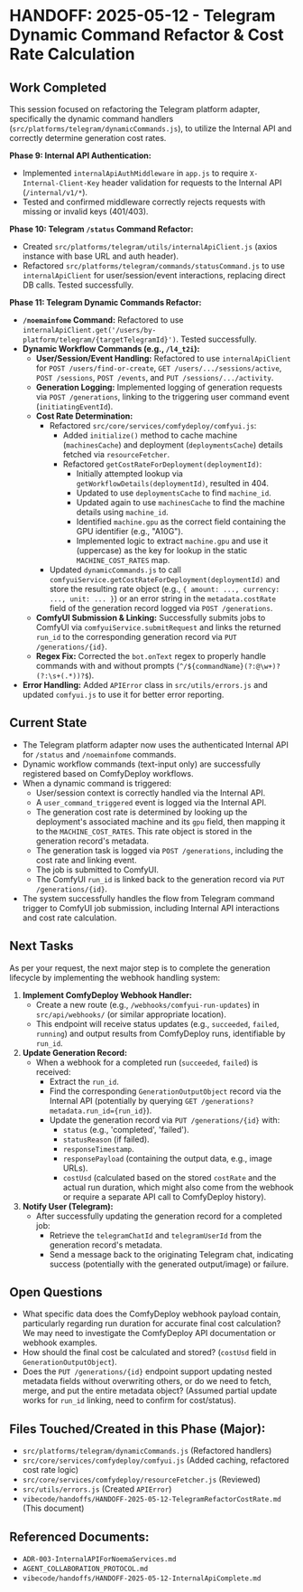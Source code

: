 # HANDOFF: 2025-05-12 - Telegram Dynamic Command Refactor & Cost Rate Calculation

## Work Completed

This session focused on refactoring the Telegram platform adapter, specifically the dynamic command handlers (`src/platforms/telegram/dynamicCommands.js`), to utilize the Internal API and correctly determine generation cost rates.

**Phase 9: Internal API Authentication:**
*   Implemented `internalApiAuthMiddleware` in `app.js` to require `X-Internal-Client-Key` header validation for requests to the Internal API (`/internal/v1/*`).
*   Tested and confirmed middleware correctly rejects requests with missing or invalid keys (401/403).

**Phase 10: Telegram `/status` Command Refactor:**
*   Created `src/platforms/telegram/utils/internalApiClient.js` (axios instance with base URL and auth header).
*   Refactored `src/platforms/telegram/commands/statusCommand.js` to use `internalApiClient` for user/session/event interactions, replacing direct DB calls. Tested successfully.

**Phase 11: Telegram Dynamic Commands Refactor:**
*   **`/noemainfome` Command:** Refactored to use `internalApiClient.get('/users/by-platform/telegram/{targetTelegramId}')`. Tested successfully.
*   **Dynamic Workflow Commands (e.g., `/l4_t2i`):**
    *   **User/Session/Event Handling:** Refactored to use `internalApiClient` for `POST /users/find-or-create`, `GET /users/.../sessions/active`, `POST /sessions`, `POST /events`, and `PUT /sessions/.../activity`.
    *   **Generation Logging:** Implemented logging of generation requests via `POST /generations`, linking to the triggering user command event (`initiatingEventId`).
    *   **Cost Rate Determination:**
        *   Refactored `src/core/services/comfydeploy/comfyui.js`:
            *   Added `initialize()` method to cache machine (`machinesCache`) and deployment (`deploymentsCache`) details fetched via `resourceFetcher`.
            *   Refactored `getCostRateForDeployment(deploymentId)`:
                *   Initially attempted lookup via `getWorkflowDetails(deploymentId)`, resulted in 404.
                *   Updated to use `deploymentsCache` to find `machine_id`.
                *   Updated again to use `machinesCache` to find the machine details using `machine_id`.
                *   Identified `machine.gpu` as the correct field containing the GPU identifier (e.g., "A10G").
                *   Implemented logic to extract `machine.gpu` and use it (uppercase) as the key for lookup in the static `MACHINE_COST_RATES` map.
        *   Updated `dynamicCommands.js` to call `comfyuiService.getCostRateForDeployment(deploymentId)` and store the resulting rate object (e.g., `{ amount: ..., currency: ..., unit: ... }`) or an error string in the `metadata.costRate` field of the generation record logged via `POST /generations`.
    *   **ComfyUI Submission & Linking:** Successfully submits jobs to ComfyUI via `comfyuiService.submitRequest` and links the returned `run_id` to the corresponding generation record via `PUT /generations/{id}`.
    *   **Regex Fix:** Corrected the `bot.onText` regex to properly handle commands with and without prompts (`^/${commandName}(?:@\w+)?(?:\s+(.*))?$`).
*   **Error Handling:** Added `APIError` class in `src/utils/errors.js` and updated `comfyui.js` to use it for better error reporting.

## Current State

*   The Telegram platform adapter now uses the authenticated Internal API for `/status` and `/noemainfome` commands.
*   Dynamic workflow commands (text-input only) are successfully registered based on ComfyDeploy workflows.
*   When a dynamic command is triggered:
    *   User/session context is correctly handled via the Internal API.
    *   A `user_command_triggered` event is logged via the Internal API.
    *   The generation cost rate is determined by looking up the deployment's associated machine and its `gpu` field, then mapping it to the `MACHINE_COST_RATES`. This rate object is stored in the generation record's metadata.
    *   The generation task is logged via `POST /generations`, including the cost rate and linking event.
    *   The job is submitted to ComfyUI.
    *   The ComfyUI `run_id` is linked back to the generation record via `PUT /generations/{id}`.
*   The system successfully handles the flow from Telegram command trigger to ComfyUI job submission, including Internal API interactions and cost rate calculation.

## Next Tasks

As per your request, the next major step is to complete the generation lifecycle by implementing the webhook handling system:

1.  **Implement ComfyDeploy Webhook Handler:**
    *   Create a new route (e.g., `/webhooks/comfyui-run-updates`) in `src/api/webhooks/` (or similar appropriate location).
    *   This endpoint will receive status updates (e.g., `succeeded`, `failed`, `running`) and output results from ComfyDeploy runs, identifiable by `run_id`.
2.  **Update Generation Record:**
    *   When a webhook for a completed run (`succeeded`, `failed`) is received:
        *   Extract the `run_id`.
        *   Find the corresponding `GenerationOutputObject` record via the Internal API (potentially by querying `GET /generations?metadata.run_id={run_id}`).
        *   Update the generation record via `PUT /generations/{id}` with:
            *   `status` (e.g., 'completed', 'failed').
            *   `statusReason` (if failed).
            *   `responseTimestamp`.
            *   `responsePayload` (containing the output data, e.g., image URLs).
            *   `costUsd` (calculated based on the stored `costRate` and the actual run duration, which might also come from the webhook or require a separate API call to ComfyDeploy history).
3.  **Notify User (Telegram):**
    *   After successfully updating the generation record for a completed job:
        *   Retrieve the `telegramChatId` and `telegramUserId` from the generation record's metadata.
        *   Send a message back to the originating Telegram chat, indicating success (potentially with the generated output/image) or failure.

## Open Questions

*   What specific data does the ComfyDeploy webhook payload contain, particularly regarding run duration for accurate final cost calculation? We may need to investigate the ComfyDeploy API documentation or webhook examples.
*   How should the final cost be calculated and stored? (`costUsd` field in `GenerationOutputObject`).
*   Does the `PUT /generations/{id}` endpoint support updating nested metadata fields without overwriting others, or do we need to fetch, merge, and put the entire metadata object? (Assumed partial update works for `run_id` linking, need to confirm for cost/status).

## Files Touched/Created in this Phase (Major):
*   `src/platforms/telegram/dynamicCommands.js` (Refactored handlers)
*   `src/core/services/comfydeploy/comfyui.js` (Added caching, refactored cost rate logic)
*   `src/core/services/comfydeploy/resourceFetcher.js` (Reviewed)
*   `src/utils/errors.js` (Created `APIError`)
*   `vibecode/handoffs/HANDOFF-2025-05-12-TelegramRefactorCostRate.md` (This document)

## Referenced Documents:
*   `ADR-003-InternalAPIForNoemaServices.md`
*   `AGENT_COLLABORATION_PROTOCOL.md`
*   `vibecode/handoffs/HANDOFF-2025-05-12-InternalApiComplete.md` 